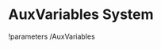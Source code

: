 <!-- MOOSE Documentation Stub: Remove this when content is added. -->

# AuxVariables System
!parameters /AuxVariables

